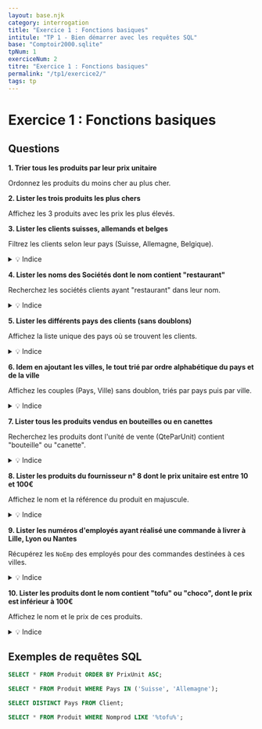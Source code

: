 ```yaml
---
layout: base.njk
category: interrogation
title: "Exercice 1 : Fonctions basiques"
intitule: "TP 1 - Bien démarrer avec les requêtes SQL"
base: "Comptoir2000.sqlite"
tpNum: 1
exerciceNum: 2
titre: "Exercice 1 : Fonctions basiques"
permalink: "/tp1/exercice2/"
tags: tp
---
```


# Exercice 1 : Fonctions basiques

## Questions

**1. Trier tous les produits par leur prix unitaire**

Ordonnez les produits du moins cher au plus cher.

**2. Lister les trois produits les plus chers**

Affichez les 3 produits avec les prix les plus élevés.

**3. Lister les clients suisses, allemands et belges**

Filtrez les clients selon leur pays (Suisse, Allemagne, Belgique).

<details>
<summary>💡 Indice</summary>

Utilisez une condition `WHERE` avec l'opérateur `IN` pour filtrer sur plusieurs pays à la fois.
</details>

**4. Lister les noms des Sociétés dont le nom contient "restaurant"**

Recherchez les sociétés clients ayant "restaurant" dans leur nom.

<details>
<summary>💡 Indice</summary>

Utilisez l'opérateur `LIKE` avec des jokers `%` pour rechercher du texte dans un champ.
</details>

**5. Lister les différents pays des clients (sans doublons)**

Affichez la liste unique des pays où se trouvent les clients.

<details>
<summary>💡 Indice</summary>

Utilisez le mot-clé `DISTINCT` pour éliminer les doublons.
</details>

**6. Idem en ajoutant les villes, le tout trié par ordre alphabétique du pays et de la ville**

Affichez les couples (Pays, Ville) sans doublon, triés par pays puis par ville.

<details>
<summary>💡 Indice</summary>

Vous pouvez combiner `DISTINCT`, `ORDER BY` avec plusieurs colonnes séparées par des virgules.
</details>

**7. Lister tous les produits vendus en bouteilles ou en canettes**

Recherchez les produits dont l'unité de vente (QteParUnit) contient "bouteille" ou "canette".

<details>
<summary>💡 Indice</summary>

Utilisez `LIKE` pour chercher du texte dans le champ `QteParUnit` avec plusieurs conditions `OR`.
</details>

**8. Lister les produits du fournisseur n° 8 dont le prix unitaire est entre 10 et 100€**

Affichez le nom et la référence du produit en majuscule.

<details>
<summary>💡 Indice</summary>

Combinez plusieurs conditions avec `AND`. Utilisez la clause `BETWEEN` pour les prix. Convertissez en majuscule avec `UPPER()`.
</details>

**9. Lister les numéros d'employés ayant réalisé une commande à livrer à Lille, Lyon ou Nantes**

Récupérez les `NoEmp` des employés pour des commandes destinées à ces villes.

<details>
<summary>💡 Indice</summary>

Consultez la table `Commande` et filtrez sur le champ `VilleLiv` qui contient la ville de livraison.
</details>

**10. Lister les produits dont le nom contient "tofu" ou "choco", dont le prix est inférieur à 100€**

Affichez le nom et le prix de ces produits.

<details>
<summary>💡 Indice</summary>

Combinez `LIKE` et des conditions avec `AND` et `OR`. Attention à la priorité des opérateurs ! Utilisez des parenthèses.
</details>

## Exemples de requêtes SQL

```sql
SELECT * FROM Produit ORDER BY PrixUnit ASC;
```

```sql
SELECT * FROM Produit WHERE Pays IN ('Suisse', 'Allemagne');
```

```sql
SELECT DISTINCT Pays FROM Client;
```

```sql
SELECT * FROM Produit WHERE Nomprod LIKE '%tofu%';
```
